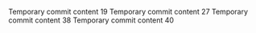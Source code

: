 Temporary commit content 19
Temporary commit content 27
Temporary commit content 38
Temporary commit content 40
